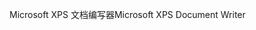 <span data-ttu-id="09bf9-101">Microsoft XPS 文档编写器</span><span class="sxs-lookup"><span data-stu-id="09bf9-101">Microsoft XPS Document Writer</span></span>